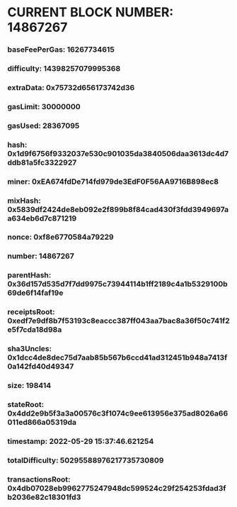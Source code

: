 # CURRENT BLOCK NUMBER: 14867267

### baseFeePerGas: 16267734615
### difficulty: 14398257079995368
### extraData: 0x75732d656173742d36
### gasLimit: 30000000
### gasUsed: 28367095
### hash: 0x1d9f6756f9332037e530c901035da3840506daa3613dc4d7ddb81a5fc3322927
### miner: 0xEA674fdDe714fd979de3EdF0F56AA9716B898ec8
### mixHash: 0x5839df2424de8eb092e2f899b8f84cad430f3fdd3949697aa634eb6d7c871219
### nonce: 0xf8e6770584a79229
### number: 14867267
### parentHash: 0x36d157d535d7f7dd9975c73944114b1ff2189c4a1b5329100b69de6f14faf19e
### receiptsRoot: 0xedf7e9df8b7f53193c8eaccc387ff043aa7bac8a36f50c741f2e5f7cda18d98a
### sha3Uncles: 0x1dcc4de8dec75d7aab85b567b6ccd41ad312451b948a7413f0a142fd40d49347
### size: 198414
### stateRoot: 0x4dd2e9b5f3a3a00576c3f1074c9ee613956e375ad8026a66011ed866a05319da
### timestamp: 2022-05-29 15:37:46.621254
### totalDifficulty: 50295588976217735730809
### transactionsRoot: 0x4db07028eb9962775247948dc599524c29f254253fdad3fb2036e82c18301fd3
